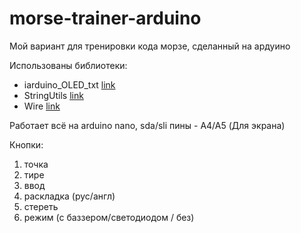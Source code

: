 # morse-trainer-arduino
Мой вариант для тренировки кода морзе, сделанный на ардуино

Использованы библиотеки:
- iarduino_OLED_txt [link](https://iarduino.ru/file/341.html)
- StringUtils [link](https://docs.arduino.cc/libraries/stringutils/)
- Wire [link](https://docs.arduino.cc/language-reference/en/functions/communication/wire/)

Работает всё на arduino nano, sda/sli пины - A4/A5 (Для экрана)

Кнопки:
1. точка
2. тире
3. ввод
4. раскладка (рус/англ)
5. стереть
6. режим (с баззером/светодиодом / без)

